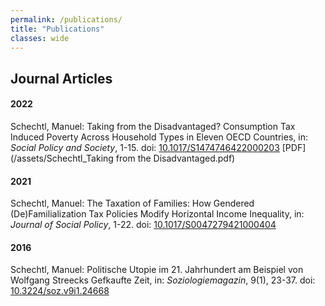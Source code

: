```yaml
---
permalink: /publications/
title: "Publications"
classes: wide
---
```


## Journal Articles

#### 2022

Schechtl, Manuel: Taking from the Disadvantaged? Consumption Tax Induced Poverty Across Household Types in Eleven OECD Countries, in: *Social Policy and Society*, 1-15. doi: [10.1017/S1474746422000203](https://doi.org/10.1017/S1474746422000203)
[PDF](/assets/Schechtl_Taking from the Disadvantaged.pdf)

#### 2021

Schechtl, Manuel: The Taxation of Families: How Gendered (De)Familialization Tax Policies Modify Horizontal Income Inequality, in: *Journal of Social Policy*, 1-22. doi: [10.1017/S0047279421000404](https://doi.org/10.1017/S0047279421000404)

#### 2016

Schechtl, Manuel: Politische Utopie im 21. Jahrhundert am Beispiel von Wolfgang Streecks Gefkaufte Zeit, in: *Soziologiemagazin*, 9(1), 23-37. doi: [10.3224/soz.v9i1.24668](https://doi.org/10.3224/soz.v9i1.24668)

